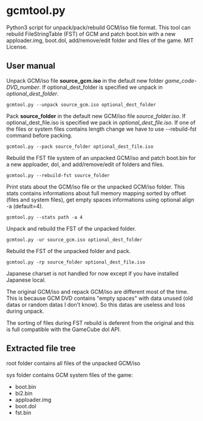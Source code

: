 # gcmtool.py
Python3 script for unpack/pack/rebuild GCM/iso file format. This tool can rebuild FileStringTable (FST) of GCM and patch boot.bin with a new apploader.img, boot.dol, add/remove/edit folder and files of the game. MIT License.

## User manual
Unpack GCM/iso file **source_gcm.iso** in the default new folder _game_code-DVD_number_. If optional_dest_folder is specified we unpack in _optional_dest_folder_.
```
gcmtool.py --unpack source_gcm.iso optional_dest_folder
```

Pack **source_folder** in the default new GCM/iso file _source_folder.iso_. If optional_dest_file.iso is specified we pack in _optional_dest_file.iso_. If one of the files or system files contains length change we have to use --rebuild-fst command before packing.
```
gcmtool.py --pack source_folder optional_dest_file.iso
```
Rebuild the FST file system of an unpacked GCM/iso and patch boot.bin for a new apploader, dol, and add/remove/edit of folders and files.
```
gcmtool.py --rebuild-fst source_folder
```
Print stats about the GCM/iso file or the unpacked GCM/iso folder. This stats contains informations about full memory mapping sorted by offset (files and system files), get empty spaces informations using optional align -a (default=4).
```
gcmtool.py --stats path -a 4 
```
Unpack and rebuild the FST of the unpacked folder.
```
gcmtool.py -ur source_gcm.iso optional_dest_folder
```
Rebuild the FST of the unpacked folder and pack.
```
gcmtool.py -rp source_folder optional_dest_file.iso
```
Japanese charset is not handled for now except if you have installed Japanese local.

The original GCM/iso and repack GCM/iso are different most of the time. This is because GCM DVD contains "empty spaces" with data unused (old datas or random datas I don't know). So this datas are useless and loss during unpack.

The sorting of files during FST rebuild is deferent from the original and this is full compatible with the GameCube dol API.

## Extracted file tree
root folder contains all files of the unpacked GCM/iso

sys folder contains GCM system files of the game:
* boot.bin
* bi2.bin
* apploader.img
* boot.dol
* fst.bin
